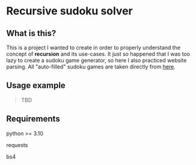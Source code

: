 # Recursive sudoku solver

## What is this?

This is a project I wanted to create in order to properly understand the concept of **recursion** and its use-cases.
It just so happened that I was too lazy to create a sudoku game generator, so here I also practiced website parsing.
All "auto-filled" sudoku games are taken directly from [here](https://nine.websudoku.com/).

## Usage example

> TBD

## Requirements

python >= 3.10

requests

bs4